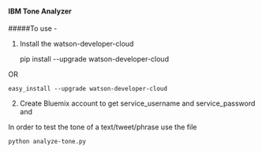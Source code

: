 
#### IBM Tone Analyzer 

#####To use -

1. Install the watson-developer-cloud

	pip install --upgrade watson-developer-cloud

OR

	easy_install --upgrade watson-developer-cloud

2. Create Bluemix account to get service_username and service_password and



In order to test the tone of a text/tweet/phrase use the file 
	
	python analyze-tone.py
